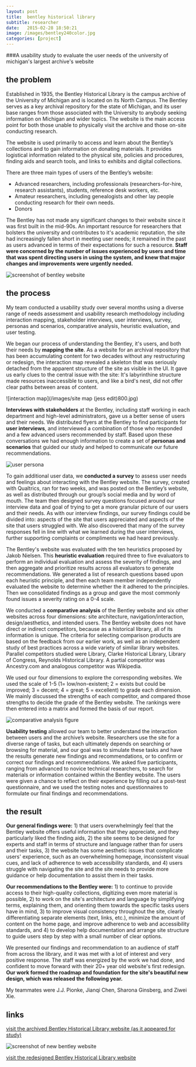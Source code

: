 ```yaml
---
layout: post
title:  bentley historical library
subtitle: researcher
date:   2015-02-28 18:50:21
image: /images/bentley240color.jpg
categories: [project] 
---
```


###A usability study to evaluate the user needs of the university of michigan's largest archive's website

## the problem

Established in 1935, the Bentley Historical Library is the campus archive of the University of Michigan and is located on its North Campus. The Bentley serves as a key archival repository for the state of Michigan, and its user base ranges from those associated with the University to anybody seeking information on Michigan and wider topics. The website is the main access point for both those unable to physically visit the archive and those on-site conducting research. 

The website is used primarily to access and learn about the Bentley’s collections and to gain information on donating materials. It provides logistical information related to the physical site, policies and procedures, finding aids and search tools, and links to exhibits and digital collections. 

There are three main types of users of the Bentley’s website:

* Advanced researchers, including professionals (researchers-for-hire, research assistants), students, reference desk workers, etc.
* Amateur researchers, including genealogists and other lay people conducting research for their own needs.
* Donors

The Bentley has not made any significant changes to their website since it was first built in the mid-90s. An important resource for researchers that bolsters the university and contributes to it's academic reputation, the site had increasingly fallen short in meeting user needs; it remained in the past as users advanced in terms of their expectations for such a resource. **Staff were concerned by the number of issues experienced by users and time that was spent directing users in using the system, and knew that major changes and improvements were urgently needed.**

![screenshot of bentley website](/images/bentleyold800.jpg)


## the process

My team conducted a usability study over several months using a diverse range of needs assessment and usability research methodology including interaction mapping, stakeholder interviews, user interviews, survey, personas and scenarios, comparative analysis, heuristic evaluation, and user testing.

We began our process of understanding the Bentley, it's users, and both their needs by **mapping the site**. As a website for an archival repository that has been accumulating content for two decades without any restructuring or redesign, the interaction map revealed a skeleton that was seriously detached from the apparent structure of the site as visible in the UI.  It gave us early clues to the central issue with the site: It's labyrinthine structure made resources inaccessible to users, and like a bird's nest, did not offer clear paths between areas of content.

![interaction map](/images/site map (jess edit)800.jpg)

**Interviews with stakeholders** at the Bentley, including staff working in each department and high-level administrators, gave us a better sense of users and their needs. We distributed flyers at the Bentley to find participants for **user interviews**, and interviewed a combination of those who responded and a few advanced users recommended by staff. Based upon these conversations we had enough information to create a set of **personas and scenarios** that guided our study and helped to communicate our future recommendations.

![user persona](/images/bentleypersona800.jpg)

To gain additional user data, we **conducted a survey** to assess user needs and feelings about interacting with the Bentley website. The survey, created with Qualtrics, ran for two weeks, and was posted on the Bentley’s website, as well as distributed through our group’s social media and by word of mouth. The team then designed survey questions focused around our interview data and goal of trying to get a more granular picture of our users and their needs. As with our interview findings, our survey findings could be divided into: aspects of the site that users appreciated and aspects of the site that users struggled with. We also discovered that many of the survey responses fell in line with what we learned during the user interviews, further supporting complaints or compliments we had heard previously. 

The Bentley's website was evaluated with the ten heuristics proposed by Jakob Nielsen. This **heuristic evaluation** required three to five evaluators to perform an individual evaluation and assess the severity of findings, and then aggregate and prioritize results across all evaluators to generate recommendations. We generated a list of research questions based upon each heuristic principle, and then each team member independently evaluated the website to determine whether the it adhered to the principles. Then we consolidated findings as a group and gave the most commonly found issues a severity rating on a 0-4 scale.

We conducted a **comparative analysis** of the Bentley website and six other websites across four dimensions: site architecture, navigation/interaction, design/aesthetics, and intended users. The Bentley website does not have direct or indirect competitors, because as a historical library, all of its information is unique. The criteria for selecting comparison products are based on the feedback from our earlier work, as well as an independent study of best practices across a wide variety of similar library websites. Parallel competitors studied were Library, Clarke Historical Library, Library of Congress, Reynolds Historical Library. A partial competitor was Ancestry.com and analogous competitor was Wikipedia. 

We used our four dimensions to explore the corresponding websites. We used the scale of 1-5 (1= low/non-existent; 2 = exists but could be improved; 3 = decent; 4 = great; 5 = excellent) to grade each dimension. We mainly discussed the strengths of each competitor, and compared those strengths to decide the grade of the Bentley website. The rankings were then entered into a matrix and formed the basis of our report.

![comparative analysis figure](/images/searchcomp800.jpg)

**Usability testing** allowed our team to better understand the interaction between users and the archive’s website. Researchers use the site for a diverse range of tasks, but each ultimately depends on searching or browsing for material, and our goal was to simulate these tasks and have the results generate new findings and recommendations, or to confirm or correct our findings and recommendations. We asked five participants, ranging from advanced to novice technical researchers, to search for materials or information contained within the Bentley website. The users were given a chance to reflect on their experience by filling out a post-test questionnaire, and we used the testing notes and questionnaires to formulate our final findings and recommendations.

## the result

**Our general findings were:** 1) that users overwhelmingly feel that the Bentley website offers useful information that they appreciate, and they particularly liked the finding aids, 2) the site seems to be designed for experts and staff in terms of structure and language rather than for users and their tasks, 3) the website has some aesthetic issues that complicate users' experience, such as an overwhelming homepage, inconsistent visual cues, and lack of adherence to web accessibility standards, and 4) users struggle with navigating the site and the site needs to provide more guidance or help documentation to assist them in their tasks.

**Our recommendations to the Bentley were:** 1) to continue to provide access to their high-quality collections, digitizing even more material is possible, 2) to work on the site's architecture and language by simplifying terms, explaining them, and orienting them towards the specific tasks users have in mind, 3) to improve visual consistency throughout the site, clearly differentiating separate elements (text, links, etc.), minimize the amount of content on the home page, and improve adherence to web and accessibility standards, and 4) to develop help documentation and arrange site structure to guide users step by step with a small number of clear options.

We presented our findings and recommendation to an audience of staff from across the library, and it was met with a lot of interest and very positive response. The staff was energized by the work we had done, and confident to move forward with their 20+ year old website's first redesign. **Our work formed the roadmap and foundation for the site's beautiful new design, which was released the following year.**

My teammates were J.J. Pionke, Jianqi Chen, Sharona Ginsberg, and Ziwei Xie. 

## links

[visit the archived Bentley Historical Library website (as it appeared for study)](https://web.archive.org/web/20130423140828/http://bentley.umich.edu/)

![screenshot of new bentley website](/images/bentleynew800.jpg)

[visit the redesigned Bentley Historical Library website](http://bentley.umich.edu/)
